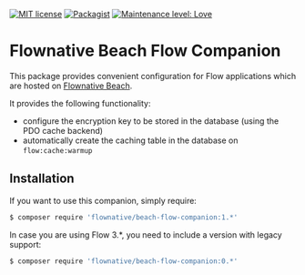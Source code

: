[![MIT license](http://img.shields.io/badge/license-MIT-brightgreen.svg)](http://opensource.org/licenses/MIT)
[![Packagist](https://img.shields.io/packagist/v/flownative/beach-flow-companion.svg)](https://packagist.org/packages/flownative/beach-flow-companion)
[![Maintenance level: Love](https://img.shields.io/badge/maintenance-%E2%99%A1%E2%99%A1%E2%99%A1-ff69b4.svg)](https://www.flownative.com/en/products/open-source.html)

# Flownative Beach Flow Companion

This package provides convenient configuration for Flow applications which are hosted on
[Flownative Beach](https://www.flownative.com/en/products/beach.html).

It provides the following functionality:

- configure the encryption key to be stored in the database (using the PDO cache backend)
- automatically create the caching table in the database on `flow:cache:warmup`

## Installation

If you want to use this companion, simply require:

```bash
$ composer require 'flownative/beach-flow-companion:1.*'
```

In case you are using Flow 3.*, you need to include a version with legacy support:

```bash
$ composer require 'flownative/beach-flow-companion:0.*'
```
